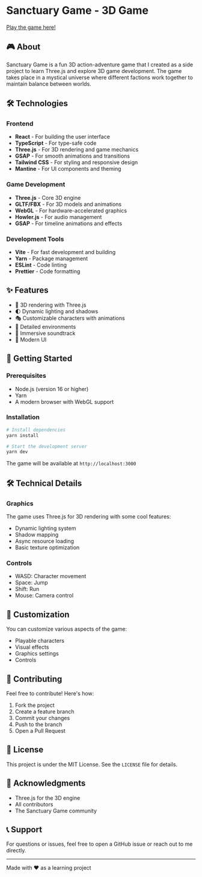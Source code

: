 # Sanctuary Game - 3D Game

[Play the game here!](https://sanctuary-game.pages.dev/)

## 🎮 About

Sanctuary Game is a fun 3D action-adventure game that I created as a side project to learn Three.js and explore 3D game development. The game takes place in a mystical universe where different factions work together to maintain balance between worlds.

## 🛠️ Technologies

### Frontend

- **React** - For building the user interface
- **TypeScript** - For type-safe code
- **Three.js** - For 3D rendering and game mechanics
- **GSAP** - For smooth animations and transitions
- **Tailwind CSS** - For styling and responsive design
- **Mantine** - For UI components and theming

### Game Development

- **Three.js** - Core 3D engine
- **GLTF/FBX** - For 3D models and animations
- **WebGL** - For hardware-accelerated graphics
- **Howler.js** - For audio management
- **GSAP** - For timeline animations and effects

### Development Tools

- **Vite** - For fast development and building
- **Yarn** - Package management
- **ESLint** - Code linting
- **Prettier** - Code formatting

## ✨ Features

- 🎯 3D rendering with Three.js
- 🌓 Dynamic lighting and shadows
- 🎭 Customizable characters with animations
- 🏰 Detailed environments
- 🎵 Immersive soundtrack
- 🎨 Modern UI

## 🚀 Getting Started

### Prerequisites

- Node.js (version 16 or higher)
- Yarn
- A modern browser with WebGL support

### Installation

```bash
# Install dependencies
yarn install

# Start the development server
yarn dev
```

The game will be available at `http://localhost:3000`

## 🛠️ Technical Details

### Graphics

The game uses Three.js for 3D rendering with some cool features:

- Dynamic lighting system
- Shadow mapping
- Async resource loading
- Basic texture optimization

### Controls

- WASD: Character movement
- Space: Jump
- Shift: Run
- Mouse: Camera control

## 🎨 Customization

You can customize various aspects of the game:

- Playable characters
- Visual effects
- Graphics settings
- Controls

## 🤝 Contributing

Feel free to contribute! Here's how:

1. Fork the project
2. Create a feature branch
3. Commit your changes
4. Push to the branch
5. Open a Pull Request

## 📝 License

This project is under the MIT License. See the `LICENSE` file for details.

## 🙏 Acknowledgments

- Three.js for the 3D engine
- All contributors
- The Sanctuary Game community

## 📞 Support

For questions or issues, feel free to open a GitHub issue or reach out to me directly.

---

Made with ❤️ as a learning project
